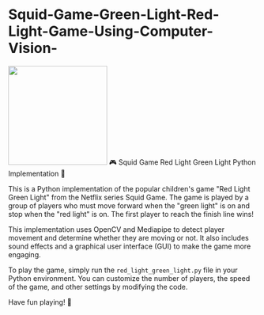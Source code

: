 # Squid-Game-Green-Light-Red-Light-Game-Using-Computer-Vision-
<img src="https://images.hindustantimes.com/img/2021/10/16/1600x900/de2bb6f1dc1f2aeb3bcdc0bbc708e21918-robot-doll-squid-game-chat-room-silo.2x.rsocial.w600_1634123286881_1634366776195.jpg" height="200" width="200">
🎮 Squid Game Red Light Green Light Python Implementation 🐍

This is a Python implementation of the popular children's game "Red Light Green Light" from the Netflix series Squid Game. The game is played by a group of players who must move forward when the "green light" is on and stop when the "red light" is on. The first player to reach the finish line wins!

This implementation uses OpenCV and Mediapipe to detect player movement and determine whether they are moving or not. It also includes sound effects and a graphical user interface (GUI) to make the game more engaging.

To play the game, simply run the `red_light_green_light.py` file in your Python environment. You can customize the number of players, the speed of the game, and other settings by modifying the code.

Have fun playing! 🎉

